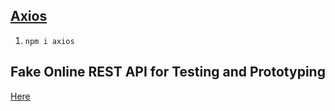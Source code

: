 ## [Axios](http://codeheaven.io/how-to-use-axios-as-your-http-client/)

1. `npm i axios`


## Fake Online REST API for Testing and Prototyping

[Here](https://jsonplaceholder.typicode.com/)

